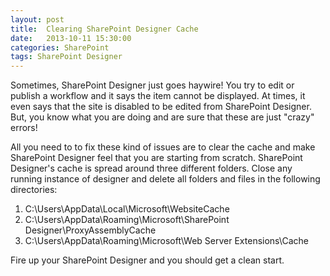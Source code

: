 ```yaml
---
layout: post
title:  Clearing SharePoint Designer Cache
date:   2013-10-11 15:30:00
categories: SharePoint
tags: SharePoint Designer
---
```


Sometimes, SharePoint Designer just goes haywire! You try to edit or publish a workflow and it says the item cannot be displayed. At times, it even says that the site is disabled to be edited from SharePoint Designer. But, you know what you are doing and are sure that these are just "crazy" errors!

All you need to to fix these kind of issues are to clear the cache and make SharePoint Designer feel that you are starting from scratch. SharePoint Designer's cache is spread around three different folders. Close any running instance of designer and delete all folders and files in the following directories:


1. C:\Users\\AppData\Local\Microsoft\WebsiteCache
2. C:\Users\\AppData\Roaming\Microsoft\SharePoint Designer\ProxyAssemblyCache
3. C:\Users\\AppData\Roaming\Microsoft\Web Server Extensions\Cache

Fire up your SharePoint Designer and you should get a clean start. 